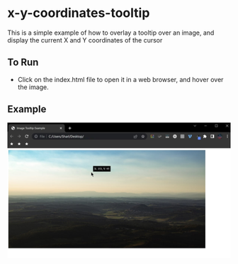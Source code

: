 # x-y-coordinates-tooltip
This is a simple example of how to overlay a tooltip over an image, and display the current X and Y coordinates of the cursor

## To Run

* Click on the index.html file to open it in a web browser, and hover over the image.


## Example

![alt text](preview.jpg)